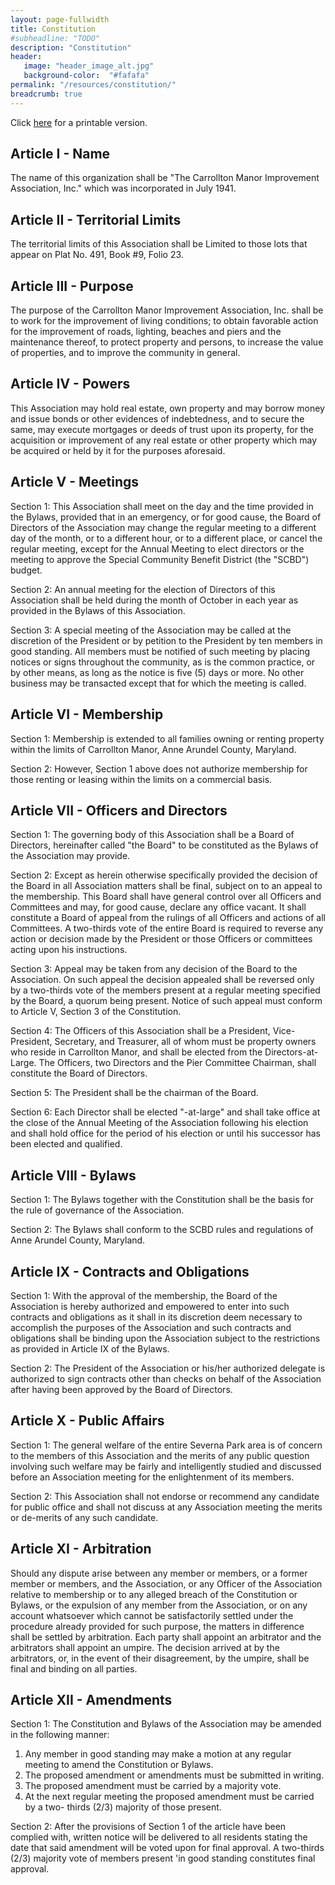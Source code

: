 ```yaml
---
layout: page-fullwidth
title: Constitution
#subheadline: "TODO"
description: "Constitution"
header:
   image: "header_image_alt.jpg"
   background-color:  "#fafafa"
permalink: "/resources/constitution/"
breadcrumb: true
---
```


Click <a href="/resources/constitution/CMIA_constitution_2014-08-31.pdf">here</a> for a printable version.

## Article I - Name

The name of this organization shall be "The Carrollton Manor Improvement Association, Inc." which was incorporated in July 1941. 

## Article II - Territorial Limits

The territorial limits of this Association shall be Limited to those lots that appear on Plat No. 491, Book #9, Folio 23.

## Article III - Purpose

The purpose of the Carrollton Manor Improvement Association, Inc. shall be to work for the improvement of living conditions; to obtain favorable action for the improvement of roads, lighting, beaches and piers and the maintenance thereof, to protect property and persons, to increase the value of properties, and to improve the community in general.

## Article IV - Powers

This Association may hold real estate, own property and may borrow money and issue bonds or other evidences of indebtedness, and to secure the same, may execute mortgages or deeds of trust upon its property, for the acquisition or improvement of any real estate or other property which may be acquired or held by it for the purposes aforesaid.

## Article V - Meetings

Section 1: This Association shall meet on the day and the time provided in the Bylaws, provided that in an emergency, or for good cause, the Board of Directors of the Association may change the regular meeting to a different day of the month, or to a different hour, or to a different place, or cancel the regular meeting, except for the Annual Meeting to elect directors or the meeting to approve the Special Community Benefit District (the "SCBD") budget.

Section 2: An annual meeting for the election of Directors of this Association shall be held during the month of October in each year as provided in the Bylaws of this Association.

Section 3: A special meeting of the Association may be called at the discretion of the President or by petition to the President by ten members in good standing. All members must be notified of such meeting by placing notices or signs throughout the community, as is the common practice, or by other means, as long as the notice is five (5) days or more. No other business may be transacted except that for which the meeting is called.

## Article VI - Membership

Section 1: Membership is extended to all families owning or renting property within the limits of Carrollton Manor, Anne Arundel County, Maryland.

Section 2: However, Section 1 above does not authorize membership for those renting or leasing within the limits on a commercial basis.

## Article VII - Officers and Directors

Section 1: The governing body of this Association shall be a Board of Directors, hereinafter called "the Board" to be constituted as the Bylaws of the Association may provide.

Section 2: Except as herein otherwise specifically provided the decision of the Board in all Association matters shall be final, subject on to an appeal to the membership. This Board shall have general control over all Officers and Committees and may, for good cause, declare any office vacant. It shall constitute a Board of appeal from the rulings of all Officers and actions of all Committees. A two-thirds vote of the entire Board is required to reverse any action or decision made by the President or those Officers or committees acting upon his instructions.

Section 3: Appeal may be taken from any decision of the Board to the Association. On such appeal the decision appealed shall be reversed only by a two-thirds vote of the members present at a regular meeting specified by the Board, a quorum being present. Notice of such appeal must conform to Article V, Section 3 of the Constitution.

Section 4: The Officers of this Association shall be a President, Vice-President, Secretary, and Treasurer, all of whom must be property owners who reside in Carrollton Manor, and shall be elected from the Directors-at-Large. The Officers, two Directors and the Pier Committee Chairman, shall constitute the Board of Directors.

Section 5: The President shall be the chairman of the Board.

Section 6: Each Director shall be elected "-at-large" and shall take office at the close of the Annual Meeting of the Association following his election and shall hold office for the period of his election or until his successor has been elected and qualified.

## Article VIII - Bylaws

Section 1: The Bylaws together with the Constitution shall be the basis for the rule of governance of the Association.

Section 2: The Bylaws shall conform to the SCBD rules and regulations of Anne Arundel County, Maryland.

## Article IX - Contracts and Obligations

Section 1: With the approval of the membership, the Board of the Association is hereby authorized and empowered to enter into such contracts and obligations as it shall in its discretion deem necessary to accomplish the purposes of the Association and such contracts and obligations shall be binding upon the Association subject to the restrictions as provided in Article IX of the Bylaws.

Section 2: The President of the Association or his/her authorized delegate is authorized to sign contracts other than checks on behalf of the Association after having been approved by the Board of Directors.

## Article X - Public Affairs

Section 1: The general welfare of the entire Severna Park area is of concern to the members of this Association and the merits of any public question involving such welfare may be fairly and intelligently studied and discussed before an Association meeting for the enlightenment of its members.

Section 2: This Association shall not endorse or recommend any candidate for public office and shall not discuss at any Association meeting the merits or de-merits of any such candidate.

## Article XI - Arbitration

Should any dispute arise between any member or members, or a former member or members, and the Association, or any Officer of the Association relative to membership or to any alleged breach of the Constitution or Bylaws, or the expulsion of any member from the Association, or on any account whatsoever which cannot be satisfactorily settled under the procedure already provided for such purpose, the matters in difference shall be settled by arbitration. Each party shall appoint an arbitrator and the arbitrators shall appoint an umpire. The decision arrived at by the arbitrators, or, in the event of their disagreement, by the umpire, shall be final and binding on all parties.

## Article XII - Amendments

Section 1: The Constitution and Bylaws of the Association may be amended in the following manner:
1. Any member in good standing may make a motion at any regular meeting to amend the Constitution or Bylaws.
2. The proposed amendment or amendments must be submitted in writing.
3. The proposed amendment must be carried by a majority vote.
4. At the next regular meeting the proposed amendment must be carried by a two- thirds (2/3) majority of those present.

Section 2: After the provisions of Section 1 of the article have been complied with, written notice will be delivered to all residents stating the date that said amendment will be voted upon for final approval. A two-thirds (2/3) majority vote of members present 'in good standing constitutes final approval.
